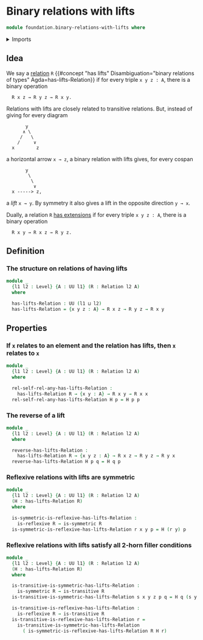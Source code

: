 # Binary relations with lifts

```agda
module foundation.binary-relations-with-lifts where
```

<details><summary>Imports</summary>

```agda
open import foundation.binary-relations
open import foundation.dependent-pair-types
open import foundation.iterated-dependent-product-types
open import foundation.universe-levels

open import foundation-core.propositions
```

</details>

## Idea

We say a [relation](foundation.binary-relations.md) `R`
{{#concept "has lifts" Disambiguation="binary relations of types" Agda=has-lifts-Relation}}
if for every triple `x y z : A`, there is a binary operation

```text
  R x z → R y z → R x y.
```

Relations with lifts are closely related to transitive relations. But, instead
of giving for every diagram

```text
       y
      ∧ \
     /   \
    /     ∨
  x        z
```

a horizontal arrow `x → z`, a binary relation with lifts gives, for every cospan

```text
       y
        \
         \
          ∨
  x -----> z,
```

a _lift_ `x → y`. By symmetry it also gives a lift in the opposite direction
`y → x`.

Dually, a relation `R`
[has extensions](foundation.binary-relations-with-extensions.md) if for every
triple `x y z : A`, there is a binary operation

```text
  R x y → R x z → R y z.
```

## Definition

### The structure on relations of having lifts

```agda
module _
  {l1 l2 : Level} {A : UU l1} (R : Relation l2 A)
  where

  has-lifts-Relation : UU (l1 ⊔ l2)
  has-lifts-Relation = {x y z : A} → R x z → R y z → R x y
```

## Properties

### If `x` relates to an element and the relation has lifts, then `x` relates to `x`

```agda
module _
  {l1 l2 : Level} {A : UU l1} (R : Relation l2 A)
  where

  rel-self-rel-any-has-lifts-Relation :
    has-lifts-Relation R → {x y : A} → R x y → R x x
  rel-self-rel-any-has-lifts-Relation H p = H p p
```

### The reverse of a lift

```agda
module _
  {l1 l2 : Level} {A : UU l1} (R : Relation l2 A)
  where

  reverse-has-lifts-Relation :
    has-lifts-Relation R → {x y z : A} → R x z → R y z → R y x
  reverse-has-lifts-Relation H p q = H q p
```

### Reflexive relations with lifts are symmetric

```agda
module _
  {l1 l2 : Level} {A : UU l1} (R : Relation l2 A)
  (H : has-lifts-Relation R)
  where

  is-symmetric-is-reflexive-has-lifts-Relation :
    is-reflexive R → is-symmetric R
  is-symmetric-is-reflexive-has-lifts-Relation r x y p = H (r y) p
```

### Reflexive relations with lifts satisfy all 2-horn filler conditions

```agda
module _
  {l1 l2 : Level} {A : UU l1} (R : Relation l2 A)
  (H : has-lifts-Relation R)
  where

  is-transitive-is-symmetric-has-lifts-Relation :
    is-symmetric R → is-transitive R
  is-transitive-is-symmetric-has-lifts-Relation s x y z p q = H q (s y z p)

  is-transitive-is-reflexive-has-lifts-Relation :
    is-reflexive R → is-transitive R
  is-transitive-is-reflexive-has-lifts-Relation r =
    is-transitive-is-symmetric-has-lifts-Relation
      ( is-symmetric-is-reflexive-has-lifts-Relation R H r)
```

